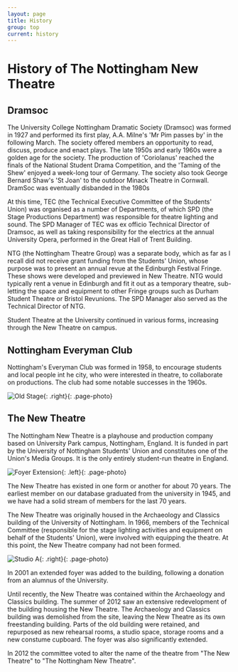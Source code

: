 ```yaml
---
layout: page
title: History
group: top
current: history
---
```


# History of The Nottingham New Theatre

## Dramsoc

The University College Nottingham Dramatic Society (Dramsoc) was formed in 1927 and performed its first play, A.A. Milne's 'Mr Pim passes by' in the following March. The society offered members an opportunity to read, discuss, produce and enact plays. The late 1950s and early 1960s were a golden age for the society. The production of 'Coriolanus' reached the finals of the National Student Drama Competition, and the 'Taming of the Shew' enjoyed a week-long tour of Germany. The society also took George Bernard Shaw's 'St Joan' to the outdoor Minack Theatre in Cornwall. DramSoc was eventually disbanded in the 1980s

At this time, TEC (the Technical Executive Committee of the Students' Union) was organised as a number of Departments, of which SPD (the Stage Productions Department) was responsible for theatre lighting and sound. The SPD Manager of TEC was ex officio Technical Director of Dramsoc, as well as taking responsibility for the electrics at the annual University Opera, performed in the Great Hall of Trent Building.

NTG (the Nottingham Theatre Group) was a separate body, which as far as I recall did not receive grant funding from the Students' Union, whose purpose was to present an annual revue at the Edinburgh Festival Fringe. These shows were developed and previewed in New Theatre. NTG would typically rent a venue in Edinburgh and fit it out as a temporary theatre, sub-letting the space and equipment to other Fringe groups such as Durham Student Theatre or Bristol Revunions. The SPD Manager also served as the Technical Director of NTG.

Student Theatre at the University continued in various forms, increasing through the New Theatre on campus.


## Nottingham Everyman Club

Nottingham's Everyman Club was formed in 1958, to encourage students and local people int he city, who were interested in theatre, to collaborate on productions. The club had some notable successes in the 1960s.

![Old Stage](https://photos.newtheatre.org.uk/New-Theatre-Past/i-MMZNR6c/0/M/382108203_6cf1e5832e_o-M.jpg){: .right}{: .page-photo}

## The New Theatre

The Nottingham New Theatre is a playhouse and production company based on University Park campus, Nottingham, England. It is funded in part by the University of Nottingham Students' Union and constitutes one of the Union's Media Groups. It is the only entirely student-run theatre in England.

![Foyer Extension](https://photos.newtheatre.org.uk/2011-12/Matthew-Bannister-Visit-2012/i-VgSsh2w/0/M/428161_10150669394401460_1300692780_n-M.jpg){: .left}{: .page-photo}

The New Theatre has existed in one form or another for about 70 years. The earliest member on our database graduated from the university in 1945, and we have had a solid stream of members for the last 70 years.

The New Theatre was originally housed in the Archaeology and Classics building of the University of Nottingham. In 1966, members of the Technical Committee (responsible for the stage lighting activities and equipment on behalf of the Students' Union), were involved with equipping the theatre. At this point, the New Theatre company had not been formed.

![Studio A](https://photos.newtheatre.org.uk/201314/Seating-Appeal-2013/i-zB8NQLT/0/M/35%20Matthew%20closing-M.jpg){: .right}{: .page-photo}

In 2001 an extended foyer was added to the building, following a donation from an alumnus of the University.

Until recently, the New Theatre was contained within the Archaeology and Classics building. The summer of 2012 saw an extensive redevelopment of the building housing the New Theatre. The Archaeology and Classics building was demolished from the site, leaving the New Theatre as its own freestanding building. Parts of the old building were retained, and repurposed as new rehearsal rooms, a studio space, storage rooms and a new constume cupboard. The foyer was also significantly extended.

In 2012 the committee voted to alter the name of the theatre from "The New Theatre" to "The Nottingham New Theatre".
